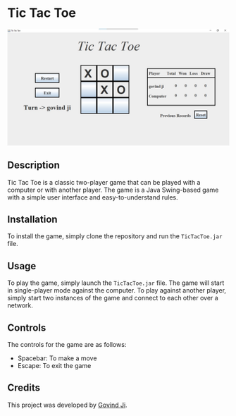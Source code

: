 # Tic Tac Toe

![Tic Tac Toe](tic_tac_toe_screenshot.jpg)

## Description
Tic Tac Toe is a classic two-player game that can be played with a computer or with another player. The game is a Java Swing-based game with a simple user interface and easy-to-understand rules.

## Installation
To install the game, simply clone the repository and run the `TicTacToe.jar` file.

## Usage
To play the game, simply launch the `TicTacToe.jar` file. The game will start in single-player mode against the computer. To play against another player, simply start two instances of the game and connect to each other over a network.

## Controls
The controls for the game are as follows:

- Spacebar: To make a move
- Escape: To exit the game

## Credits
This project was developed by [Govind Ji](https://github.com/jigovind556).
